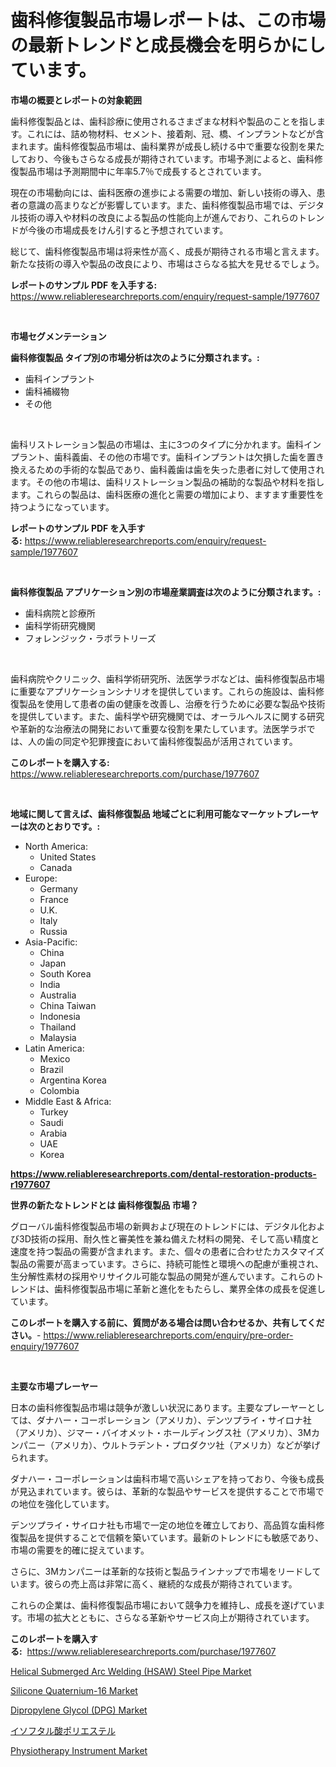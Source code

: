 <p><h1>歯科修復製品市場レポートは、この市場の最新トレンドと成長機会を明らかにしています。</h1></p><p><strong>市場の概要とレポートの対象範囲</strong></p>
<p><p>歯科修復製品とは、歯科診療に使用されるさまざまな材料や製品のことを指します。これには、詰め物材料、セメント、接着剤、冠、橋、インプラントなどが含まれます。歯科修復製品市場は、歯科業界が成長し続ける中で重要な役割を果たしており、今後もさらなる成長が期待されています。市場予測によると、歯科修復製品市場は予測期間中に年率5.7％で成長するとされています。</p><p>現在の市場動向には、歯科医療の進歩による需要の増加、新しい技術の導入、患者の意識の高まりなどが影響しています。また、歯科修復製品市場では、デジタル技術の導入や材料の改良による製品の性能向上が進んでおり、これらのトレンドが今後の市場成長をけん引すると予想されています。</p><p>総じて、歯科修復製品市場は将来性が高く、成長が期待される市場と言えます。新たな技術の導入や製品の改良により、市場はさらなる拡大を見せるでしょう。</p></p>
<p><strong>レポートのサンプル PDF を入手する:</strong> <a href="https://www.reliableresearchreports.com/enquiry/request-sample/1977607">https://www.reliableresearchreports.com/enquiry/request-sample/1977607</a></p>
<p>&nbsp;</p>
<p><strong>市場セグメンテーション</strong></p>
<p><strong>歯科修復製品 タイプ別の市場分析は次のように分類されます。:</strong></p>
<p><ul><li>歯科インプラント</li><li>歯科補綴物</li><li>その他</li></ul></p>
<p>&nbsp;</p>
<p><p>歯科リストレーション製品の市場は、主に3つのタイプに分かれます。歯科インプラント、歯科義歯、その他の市場です。歯科インプラントは欠損した歯を置き換えるための手術的な製品であり、歯科義歯は歯を失った患者に対して使用されます。その他の市場は、歯科リストレーション製品の補助的な製品や材料を指します。これらの製品は、歯科医療の進化と需要の増加により、ますます重要性を持つようになっています。</p></p>
<p><strong>レポートのサンプル PDF を入手する:</strong>&nbsp;<a href="https://www.reliableresearchreports.com/enquiry/request-sample/1977607">https://www.reliableresearchreports.com/enquiry/request-sample/1977607</a></p>
<p>&nbsp;</p>
<p><strong> 歯科修復製品 アプリケーション別の市場産業調査は次のように分類されます。:</strong></p>
<p><ul><li>歯科病院と診療所</li><li>歯科学術研究機関</li><li>フォレンジック・ラボラトリーズ</li></ul></p>
<p>&nbsp;</p>
<p><p>歯科病院やクリニック、歯科学術研究所、法医学ラボなどは、歯科修復製品市場に重要なアプリケーションシナリオを提供しています。これらの施設は、歯科修復製品を使用して患者の歯の健康を改善し、治療を行うために必要な製品や技術を提供しています。また、歯科学や研究機関では、オーラルヘルスに関する研究や革新的な治療法の開発において重要な役割を果たしています。法医学ラボでは、人の歯の同定や犯罪捜査において歯科修復製品が活用されています。</p></p>
<p><strong>このレポートを購入する:</strong>&nbsp; <a href="https://www.reliableresearchreports.com/purchase/1977607">https://www.reliableresearchreports.com/purchase/1977607</a></p>
<p>&nbsp;</p>
<p><strong>地域に関して言えば、歯科修復製品 地域ごとに利用可能なマーケットプレーヤーは次のとおりです。:</strong></p>
<p><ul>
    <li>
        North America:
        <ul>
            <li>United States</li>
            <li>Canada</li>
        </ul>
    </li>
    <li>
        Europe:
        <ul>
            <li>Germany</li>
            <li>France</li>
            <li>U.K.</li>
            <li>Italy</li>
            <li>Russia</li>
        </ul>
    </li>
    <li>
        Asia-Pacific:
        <ul>
            <li>China</li>
            <li>Japan</li>
            <li>South Korea</li>
            <li>India</li>
            <li>Australia</li>
            <li>China Taiwan</li>
            <li>Indonesia</li>
            <li>Thailand</li>
            <li>Malaysia</li>
        </ul>
    </li>
    <li>
        Latin America:
        <ul>
            <li>Mexico</li>
            <li>Brazil</li>
            <li>Argentina Korea</li>
            <li>Colombia</li>
        </ul>
    </li>
    <li>
        Middle East & Africa:
        <ul>
            <li>Turkey</li>
            <li>Saudi</li>
            <li>Arabia</li>
            <li>UAE</li>
            <li>Korea</li>
        </ul>
    </li>
    </ul></p>
<p><strong><a href="https://www.reliableresearchreports.com/dental-restoration-products-r1977607">https://www.reliableresearchreports.com/dental-restoration-products-r1977607</a></strong>&nbsp;</p>
<p><strong>世界の新たなトレンドとは 歯科修復製品 市場？</strong></p>
<p><p>グローバル歯科修復製品市場の新興および現在のトレンドには、デジタル化および3D技術の採用、耐久性と審美性を兼ね備えた材料の開発、そして高い精度と速度を持つ製品の需要が含まれます。また、個々の患者に合わせたカスタマイズ製品の需要が高まっています。さらに、持続可能性と環境への配慮が重視され、生分解性素材の採用やリサイクル可能な製品の開発が進んでいます。これらのトレンドは、歯科修復製品市場に革新と進化をもたらし、業界全体の成長を促進しています。</p></p>
<p><strong>このレポートを購入する前に、質問がある場合は問い合わせるか、共有してください。</strong>- <a href="https://www.reliableresearchreports.com/enquiry/pre-order-enquiry/1977607">https://www.reliableresearchreports.com/enquiry/pre-order-enquiry/1977607</a></p>
<p>&nbsp;</p>
<p><strong>主要な市場プレーヤー</strong></p>
<p><p>日本の歯科修復製品市場は競争が激しい状況にあります。主要なプレーヤーとしては、ダナハー・コーポレーション（アメリカ）、デンツプライ・サイロナ社（アメリカ）、ジマー・バイオメット・ホールディングス社（アメリカ）、3Mカンパニー（アメリカ）、ウルトラデント・プロダクツ社（アメリカ）などが挙げられます。</p><p>ダナハー・コーポレーションは歯科市場で高いシェアを持っており、今後も成長が見込まれています。彼らは、革新的な製品やサービスを提供することで市場での地位を強化しています。</p><p>デンツプライ・サイロナ社も市場で一定の地位を確立しており、高品質な歯科修復製品を提供することで信頼を築いています。最新のトレンドにも敏感であり、市場の需要を的確に捉えています。</p><p>さらに、3Mカンパニーは革新的な技術と製品ラインナップで市場をリードしています。彼らの売上高は非常に高く、継続的な成長が期待されています。</p><p>これらの企業は、歯科修復製品市場において競争力を維持し、成長を遂げています。市場の拡大とともに、さらなる革新やサービス向上が期待されています。</p></p>
<p><strong>このレポートを購入する:</strong>&nbsp;&nbsp;<a href="https://www.reliableresearchreports.com/purchase/1977607">https://www.reliableresearchreports.com/purchase/1977607</a></p>
<p><p><a href="https://issuu.com/reportprime-2/docs/helical-submerged-arc-welding-hsaw-steel-pipe-mark">Helical Submerged Arc Welding (HSAW) Steel Pipe Market</a></p><p><a href="https://noble-drawer-34c.notion.site/Silicone-Quaternium-16-Market-Report-Reveals-the-Latest-Trends-And-Growth-Opportunities-of-this-Mark-81fb3a32cc75460e83f90756ed9903ed">Silicone Quaternium-16 Market</a></p><p><a href="https://issuu.com/reportprime-2/docs/dipropylene-glycol-dpg-market-size-2030.pptx">Dipropylene Glycol (DPG) Market</a></p><p><a href="https://github.com/TerrellConn/Market-Research-Report-List-1/blob/main/536785248705.md">イソフタル酸ポリエステル</a></p><p><a href="https://github.com/globismark/Market-Research-Report-List-3/blob/main/physiotherapy-instrument-market.md">Physiotherapy Instrument Market</a></p></p>